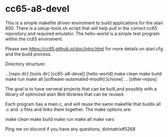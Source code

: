 # cc65-a8-devel

This is a simple makefile driven enviroment to build applications for the atari 800. There is a setup-tools.sh script that will help pull in the correct cc65 repository and required emulator. The hello-world is a simple test program within the cc65 enviroment.

Please see https://cc65.github.io/doc/intro.html for more details on atari.cfg and the build process.

Directory structure:

...\[repo dir\]
       \[tools dir\]
       \[cc65-a8-devel\]
              \[hello-world\]
	           make clean
		   make build
		   make run
		   make all
	      \[software-automated-mouth\]
	      \[civone\]
	        .
	        .
       \[other-repos\]

The goal is to have serveral projects that can be built,and possibly with a library of optimized atari 8bit libraries that can be reused.

Each program has a main.c, and will reuse the same makefile that builds all .c and .s files and links them together. The make options are:

make clean
make build
make run
make all
make vars

Ping me on discord if you have any questions, dotmatrix#5268

